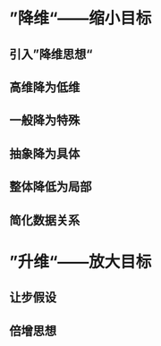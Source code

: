 # ”降维“——缩小目标
## 引入”降维思想“
## 高维降为低维

## 一般降为特殊
## 抽象降为具体
## 整体降低为局部
## 简化数据关系
# ”升维“——放大目标
## 让步假设
## 倍增思想